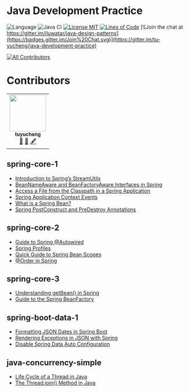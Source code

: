 <!-- the line below needs to be an empty line C: (its because kramdown isnt
     that smart and dearly wants an empty line before a heading to be able to
     display it as such, e.g. website) -->

# Java Development Practice

![Language](https://img.shields.io/badge/language-java-brightgreen)
![Java CI](https://github.com/iluwatar/java-design-patterns/workflows/Java%20CI/badge.svg)
[![License MIT](https://img.shields.io/badge/license-MIT-blue.svg)](https://raw.githubusercontent.com/tu-yucheng/java-development-practice/master/LICENSE.md)
[![Lines of Code](https://sonarcloud.io/api/project_badges/measure?project=tu-yucheng_java-development-practice&metric=ncloc)](https://sonarcloud.io/project/overview?id=tu-yucheng_java-development-practice)
[![Join the chat at https://gitter.im/iluwatar/java-design-patterns](https://badges.gitter.im/Join%20Chat.svg)](https://gitter.im/tu-yucheng/java-development-practice)
<!-- ALL-CONTRIBUTORS-BADGE:START - Do not remove or modify this section -->
[![All Contributors](https://img.shields.io/badge/all_contributors-1-orange.svg?style=flat-square)](#contributors)
<!-- ALL-CONTRIBUTORS-BADGE:END -->

# Contributors

<!-- ALL-CONTRIBUTORS-LIST:START - Do not remove or modify this section -->
<!-- prettier-ignore-start -->
<!-- markdownlint-disable -->
<table>
  <tr>
    <td align="center"><a href="https://github.com/tu-yucheng"><img src="https://avatars0.githubusercontent.com/u/4526195?v=4?s=100" width="100px;" alt=""/><br /><sub><b>tuyucheng</b></sub></a><br /><a href="#projectManagement-tuyucheng" title="Project Management">📆</a> <a href="#maintenance-tuyucheng" title="Maintenance">🚧</a> <a href="#content-tuyucheng" title="Content">🖋</a></td>
  </tr>
</table>

## spring-core-1

- [Introduction to Spring’s StreamUtils](spring-core-1/docs/Spring_StreamUtils.md)
- [BeanNameAware and BeanFactoryAware Interfaces in Spring](spring-core-1/docs/Spring_Aware_Interface.md)
- [Access a File from the Classpath in a Spring Application](spring-core-1/docs/Spring_Classpath_FileAccess.md)
- [Spring Application Context Events](spring-core-1/docs/Spring_Context_Event.md)
- [What is a Spring Bean?](spring-core-1/docs/Spring_Bean.md)
- [Spring PostConstruct and PreDestroy Annotations](spring-core-1/docs/Spring_PostConstruct_Predestroy.md)

## spring-core-2

- [Guide to Spring @Autowired](spring-core-2/docs/Spring_@Autowired.md)
- [Spring Profiles](spring-core-2/docs/Spring_Profile.md)
- [Quick Guide to Spring Bean Scopes](spring-core-2/docs/Spring_Bean_Scope.md)
- [@Order in Spring](spring-core-2/docs/Spring_@Order.md)

## spring-core-3

- [Understanding getBean() in Spring](spring-core-3/docs/Spring_getBean().md)
- [Guide to the Spring BeanFactory](spring-core-3/docs/Spring_BeanFactory.md)

## spring-boot-data-1

- [Formatting JSON Dates in Spring Boot](spring-boot-data-1/docs/SpringBoot_Format_Json.md)
- [Rendering Exceptions in JSON with Spring](spring-boot-data-1/docs/SpringBoot_Exception_Json.md)
- [Disable Spring Data Auto Configuration](spring-boot-data-1/docs/SpringBoot_DisableAutoConfig.md)

## java-concurrency-simple

- [Life Cycle of a Thread in Java](java-concurrency-simple/docs/Java_Thread_LifeCycle.md)
- [The Thread.join() Method in Java](java-concurrency-simple/docs/Java_Thread_Join.md)